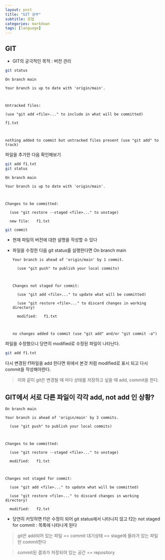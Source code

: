 ```yaml
---
layout: post
title: "GIT 공부"
subtitle: 문법
categories: markdown
tags: [language]
---
```


## GIT
- GIT의 궁극적인 목적 : 버전 관리



```bash
git status
```
    On branch main

    Your branch is up to date with 'origin/main'.



    Untracked files:

    (use "git add <file>..." to include in what will be committed)

    f1.txt



    nothing added to commit but untracked files present (use "git add" to track)
    
파일을 추가한 다음 확인해보기
```bash
git add f1.txt
git status
```
    On branch main

    Your branch is up to date with 'origin/main'.



    Changes to be committed:

      (use "git restore --staged <file>..." to unstage)

      new file:   f1.txt

```bash
git commit
```
- 현재 파일의 버전에 대한 설명을 작성할 수 있다

- 파일을 수정한 다음 git status를 실행한다면
      On branch main

      Your branch is ahead of 'origin/main' by 1 commit.

        (use "git push" to publish your local commits)



      Changes not staged for commit:

        (use "git add <file>..." to update what will be committed)

        (use "git restore <file>..." to discard changes in working directory)

        modified:   f1.txt



      no changes added to commit (use "git add" and/or "git commit -a")
파일을 수정했으니 당연히 modified로 수정된 파일이 나타난다.
```bash
git add f1.txt
```
다시 변경된 f1파일을 add 한다면 위에서 본것 처럼 modified로 표시 되고 다시 commit을 작성해야한다.
> 이와 같이 git은 변경될 때 마다 상태를 저장하고 싶을 때 add, commit을 한다.

##  GIT에서 서로 다른 파일이 각각 add, not add 인 상황?

    On branch main

    Your branch is ahead of 'origin/main' by 3 commits.

      (use "git push" to publish your local commits)



    Changes to be committed:

      (use "git restore --staged <file>..." to unstage)

      modified:   f1.txt



    Changes not staged for commit:

      (use "git add <file>..." to update what will be committed)

      (use "git restore <file>..." to discard changes in working directory)

      modified:   f2.txt

- 당연히 커밋하면 f1은 수정이 되어 git status에서 나타나지 않고 f2는 not staged for commit : 목록에 나타나게 된다

> git은 add되어 있는 파일 == commit 대기상태 == stage에 올라가 있는 파일만 commit한다

> commit된 결과가 저장되어 있는 공간 == repository